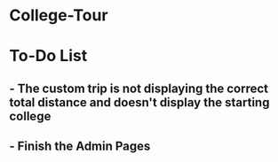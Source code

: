 # College-Tour

# To-Do List
## - The custom trip is not displaying the correct total distance and doesn't display the starting college
## - Finish the Admin Pages


